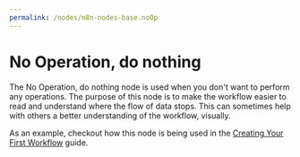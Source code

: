 ```yaml
---
permalink: /nodes/n8n-nodes-base.noOp
---
```


# No Operation, do nothing

The No Operation, do nothing node is used when you don't want to perform any operations. The purpose of this node is to make the workflow easier to read and understand where the flow of data stops. This can sometimes help with others a better understanding of the workflow, visually. 

As an example, checkout how this node is being used in the [Creating Your First Workflow](../../../../getting-started/creating-your-first-workflow.md) guide.
